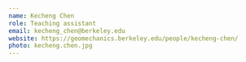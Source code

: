 ```yaml
---
name: Kecheng Chen
role: Teaching assistant
email: kecheng_chen@berkeley.edu
website: https://geomechanics.berkeley.edu/people/kecheng-chen/
photo: kecheng.chen.jpg
---
```


